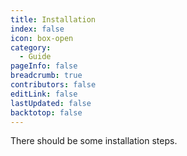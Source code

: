 ```yaml
---
title: Installation
index: false
icon: box-open
category:
  - Guide
pageInfo: false
breadcrumb: true
contributors: false
editLink: false
lastUpdated: false
backtotop: false
---
```


There should be some installation steps.
